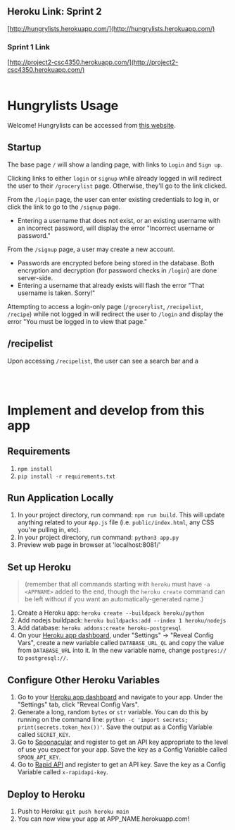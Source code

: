 ## Heroku Link: Sprint 2
[http://hungrylists.herokuapp.com/](http://hungrylists.herokuapp.com/)

### Sprint 1 Link
[http://project2-csc4350.herokuapp.com/](http://project2-csc4350.herokuapp.com/)
<br><br>

# Hungrylists Usage
Welcome! Hungrylists can be accessed from [this website](http://hungrylists.herokuapp.com/).

## Startup
The base page `/` will show a landing page, with links to `Login` and `Sign up`.

Clicking links to either `login` or `signup` while already logged in will redirect the user to their `/grocerylist` page. Otherwise, they'll go to the link clicked.

From the `/login` page, the user can enter existing credentials to log in, or click the link to go to the `/signup` page.
* Entering a username that does not exist, or an existing username with an incorrect password, will display the error "Incorrect username or password."

From the `/signup` page, a user may create a new account.
* Passwords are encrypted before being stored in the database. Both encryption and decryption (for password checks in `/login`) are done server-side.
* Entering a username that already exists will flash the error "That username is taken. Sorry!"

Attempting to access a login-only page (`/grocerylist`, `/recipelist`, `/recipe`) while not logged in will redirect the user to `/login` and display the error "You must be logged in to view that page."

## /recipelist

Upon accessing `/recipelist`, the user can see a search bar and a 



<br><br>
# Implement and develop from this app

## Requirements
1. `npm install`
2. `pip install -r requirements.txt`



## Run Application Locally
1. In your project directory, run command: `npm run build`. This will update anything related to your `App.js` file (i.e. `public/index.html`, any CSS you're pulling in, etc).
2. In your project directory, run command: `python3 app.py`
3. Preview web page in browser at 'localhost:8081/'

## Set up Heroku
> (remember that all commands starting with `heroku` must have `-a <APPNAME>` added to the end, though the `heroku create` command can be left without if you want an automatically-generated name.)
1. Create a Heroku app: `heroku create --buildpack heroku/python`
2. Add nodejs buildpack: `heroku buildpacks:add --index 1 heroku/nodejs`
3. Add database: `heroku addons:create heroku-postgresql`
4. On your [Heroku app dashboard](https://dashboard.heroku.com/apps), under "Settings" -> "Reveal Config Vars", create a new variable called `DATABASE_URL_QL` and copy the value from `DATABASE_URL` into it. In the new variable name, change `postgres://` to `postgresql://`.

## Configure Other Heroku Variables
1. Go to your [Heroku app dashboard](https://dashboard.heroku.com/apps) and navigate to your app. Under the "Settings" tab, click "Reveal Config Vars".
2. Generate a long, random `bytes` or `str` variable. You can do this by running on the command line: `python -c 'import secrets; print(secrets.token_hex())'`. Save the output as a Config Variable called `SECRET_KEY`.
3. Go to [Spoonacular](https://spoonacular.com/food-api) and register to get an API key appropriate to the level of use you expect for your app. Save the key as a Config Variable called `SPOON_API_KEY`.
4. Go to [Rapid API](https://rapidapi.com/) and register to get an API key. Save the key as a Config Variable called `x-rapidapi-key`.



## Deploy to Heroku
1. Push to Heroku: `git push heroku main`
2. You can now view your app at APP_NAME.herokuapp.com!
